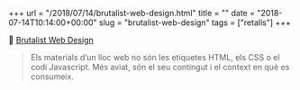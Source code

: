 +++
url = "/2018/07/14/brutalist-web-design.html"
title = ""
date = "2018-07-14T10:14:00+00:00"
slug = "brutalist-web-design"
tags = ["retalls"]
+++

📎 [Brutalist Web Design](https://brutalist-web.design/)

> Els materials d’un lloc web no són les etiquetes HTML, els CSS o el codi Javascript. Més aviat, són el seu contingut i el context en què es consumeix.

